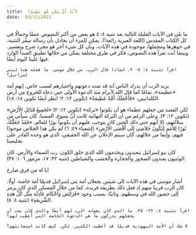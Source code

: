 ```yaml
---
title:  لأَنَّهُ أَيُّ شَعْبٍ هُوَ عَظِيمٌ؟
date:  03/11/2021
---
```


ما يلي في الآيات القليلة التالية بعد تثنية ٤: ٤ هو بعض من أكثر النصوص عمقًا وجمالًا في كل الكتاب المقدس (اللغة العبرية رائعة!). يمكن للمرء أن يجادل بأن رسالة سِفْر التثنية، في جوهرها ومجملها، موجودة في هذه الآيات، وبأن كل شيء آخر هو مجرد شرح وتفسير. وبينما أنت تقرأ هذه النصوص، فكر في طرق مختلفة يمكن من خلالها تطبيق المبدأ الوارد فيها علينا اليوم أيضًا.

`اقرأ تثنية ٤: ٥- ٩. لماذا قال الرب، من خلال موسى، ما فعله هنا لبني إسرائيل؟`

يريد الرب أن يدرك الناس أنه قد تمت دعوتهم واختيارهم لسبب خاص. إنهم أمة «عظيمة»، تمامًا كما قال الله لأبرام منذ الدعوة الأولى حين دعاه للخروج من أرض الكلدانيين، «فَأَجْعَلَكَ أُمَّةً عَظِيمَةً» (تكوين ١٢: ٢؛ انظر أيضًا تكوين ١٨: ١٨).

لكن القصد من جعلهم عظماء هو أن يكونوا «بَركة» (تكوين ١٢: ٢) «لجَمِيعُ قَبَائِلِ الأَرْضِ» (تكوين ١٢: ٣). وعلى الرغم من أن البَركة النهائية كانت أنَّ يسوع، المسيا، كان سيأتي من  سلالتهم، إلا أنهم حتى ذلك الحين كان يتوجب عليهم أن يكونوا نورًا للعالم. «فَقَدْ جَعَلْتُكَ نُورًا لِلأُمَمِ لِتَكُونَ خَلاَصِي إِلَى أَقْصَى الأَرْضِ» (إشعياء ٤٩: ٦) لم يكن هذا الخلاص موجودًا فيهم، وإنما من خلالهم، كان سيتم الإعلان عن الله الحقيقي، الذي هو وحده القادر على تخليصنا.

كان بنو إسرائيل يتعبدون ويخدمون الله الذي خلق الكون، رب السماء والأرض. كان الوثنيون يعبدون الصخور والحجارة والخشب والشياطين (تثنية ٣٢: ١٧، مزمور ١٠٦: ٣٧).

يا له من فرق صارخ!

أشار موسى في هذه الآيات إلى شيئين يجعلان أمة بني إسرائيل قديمًا أمة خاصة. أولًا، كان الرب قريبا منهم إذ فعل ذلك بطريقة فريدة، كما من خلال المسكن الذي كان يرمز إلى حضور الله في وسطهم، وثانيًا، بسبب وجود «فَرَائِض وَأَحْكَام عَادِلَة مِثْل كُلِّ هذِهِ الشَّرِيعَةِ» (تثنية ٤: ٨).

`اقرأ تثنية ٤: ٣٢- ٣٥. ما الذي كان يقوله الرب لهم أيضًا والذي كان يجب أن يجعلهم يدركون ما هي الدعوة الخاصة التي أُعطيت لهم؟`

`لا شك أن الأمة اليهودية قديمًا قد أعطيت الكثير. لكن، كيف كانت استجابتهم؟`